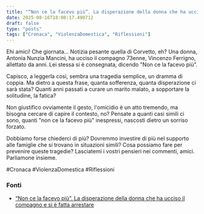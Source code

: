 ```yaml
---
title: "“Non ce la facevo più”. La disperazione della donna che ha ucciso il compagno e si è fatta arrestare"
date: 2025-08-16T18:00:17.490712
draft: false
type: "posts"
tags: ["Cronaca", "ViolenzaDomestica", "Riflessioni"]
---
```


Ehi amici!  Che giornata...  Notizia pesante quella di Corvetto, eh? Una donna, Antonia Nunzia Mancini, ha ucciso il compagno 73enne, Vincenzo Ferrigno, allettato da anni.  Lei stessa si è consegnata, dicendo "Non ce la facevo più".  

Capisco, a leggerla così, sembra una tragedia semplice,  un dramma di coppia.  Ma dietro a questa frase, quanta sofferenza, quanta disperazione ci sarà stata?  Quanti anni passati a curare un marito malato,  a sopportare la solitudine, la fatica?  

Non giustifico ovviamente il gesto,  l'omicidio è un atto tremendo, ma  bisogna cercare di capire il contesto, no?  Pensate a quanti casi simili ci sono,  quanti "non ce la facevo più" inespressi, nascosti dietro un sorriso forzato.  

Dobbiamo forse chiederci di più?  Dovremmo investire di più nel supporto alle famiglie che si trovano in situazioni simili?  Cosa possiamo fare per prevenire queste tragedie?  Lasciatemi i vostri pensieri nei commenti, amici.  Parliamone insieme.


#Cronaca #ViolenzaDomestica #Riflessioni


### Fonti
- [“Non ce la facevo più”. La disperazione della donna che ha ucciso il compagno e si è fatta arrestare](https://milano.repubblica.it/cronaca/2025/08/16/news/corvetto_disperazione_donna_ucciso_compagno_fatta_arrestare_antonia_nunzia_mancini_vincenzo_ferrigno-424791832/)
